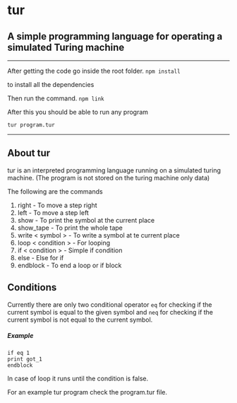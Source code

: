 # tur 
## A simple programming language for operating a simulated Turing machine 

---

After getting the code go inside the root folder.
``` npm install ```

to install all the dependencies

Then run the command.
```npm link```

After this you should be able to run any program

```tur program.tur```

---

## About tur

tur is an interpreted programming language running on a simulated turing machine. (The program is not stored on the turing machine only data)

The following are the commands

1. right - To move a step right
2. left - To move a step left
3. show - To print the symbol at the current place
4. show_tape - To print the whole tape
5. write < symbol > - To write a symbol at te current place
6. loop < condition > - For looping
7. if < condition > - Simple if condition
8. else - Else for if
9. endblock - To end a loop or if block

## Conditions

Currently there are only two conditional operator `eq` for checking if the current symbol is equal to the given symbol and `neq` for checking if the current symbol is not equal to the current symbol.

##### Example

```
if eq 1
print got_1
endblock
```

In case of loop it runs until the condition is false.

For an example tur program check the program.tur file.

